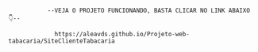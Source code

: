                --VEJA O PROJETO FUNCIONANDO, BASTA CLICAR NO LINK ABAIXO 👇--

                 https://aleavds.github.io/Projeto-web-tabacaria/SiteClienteTabacaria

